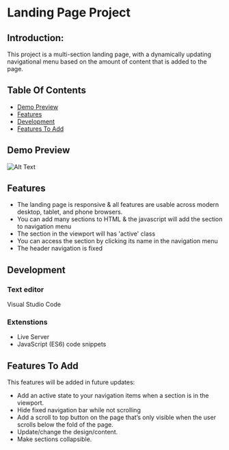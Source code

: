 # Landing Page Project
## Introduction:
This project is a multi-section landing page, with a dynamically updating navigational menu based on the amount of content that is added to the page.

## Table Of Contents
- [Demo Preview](#demo-preview)
- [Features](#features)
- [Development](#development)
- [Features To Add](#features-to-add)


## Demo Preview
![Alt Text](https://github.com/ahmed-ashraf-eg/landing-page/blob/b7a4302777ad3ec9d81e7b730e5c4d7dbe246016/preview.gif)

## Features
- The landing page is responsive & all features are usable across modern desktop, tablet, and phone browsers.
- You can add many sections to HTML & the javascript will add the section to navigation menu
- The section in the viewport will has 'active' class
- You can access the section by clicking its name in the navigation menu
- The header navigation is fixed 

## Development
### Text editor
Visual Studio Code

### Extenstions
- Live Server
- JavaScript (ES6) code snippets

## Features To Add
This features will be added in future updates:
- Add an active state to your navigation items when a section is in the viewport.
- Hide fixed navigation bar while not scrolling
- Add a scroll to top button on the page that’s only visible when the user scrolls below the fold of the page.
- Update/change the design/content.
- Make sections collapsible.
